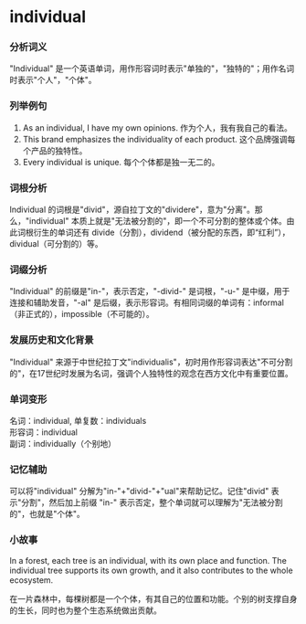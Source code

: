 # individual

### 分析词义

  

"Individual" 是一个英语单词，用作形容词时表示"单独的"，"独特的"；用作名词时表示"个人"，"个体"。

  

### 列举例句

  

1.  As an individual, I have my own opinions. 作为个人，我有我自己的看法。
2.  This brand emphasizes the individuality of each product. 这个品牌强调每个产品的独特性。
3.  Every individual is unique. 每个个体都是独一无二的。

  

### 词根分析

  

Individual 的词根是"divid"，源自拉丁文的"dividere"，意为"分离"。那么，"individual" 本质上就是"无法被分割的"，即一个不可分割的整体或个体。由此词根衍生的单词还有 divide（分割），dividend（被分配的东西，即“红利”），dividual（可分割的）等。

  

### 词缀分析

  

"Individual" 的前缀是"in-"，表示否定，"-divid-" 是词根，"-u-" 是中缀，用于连接和辅助发音，"-al" 是后缀，表示形容词。有相同词缀的单词有：informal（非正式的），impossible（不可能的）。

  

### 发展历史和文化背景

  

"Individual" 来源于中世纪拉丁文"individualis"，初时用作形容词表达"不可分割的"，在17世纪时发展为名词，强调个人独特性的观念在西方文化中有重要位置。

  

### 单词变形

  

名词：individual, 单复数：individuals  
形容词：individual  
副词：individually（个别地）

  

### 记忆辅助

  

可以将"individual" 分解为"in-"+"divid-"+"ual"来帮助记忆。记住"divid" 表示"分割"，然后加上前缀 "in-" 表示否定，整个单词就可以理解为"无法被分割的"，也就是"个体"。

  

### 小故事

  

In a forest, each tree is an individual, with its own place and function. The individual tree supports its own growth, and it also contributes to the whole ecosystem.

  

在一片森林中，每棵树都是一个个体，有其自己的位置和功能。个别的树支撑自身的生长，同时也为整个生态系统做出贡献。
